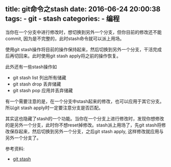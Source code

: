 title: git命令之stash
date: 2016-06-24 20:00:38
tags: 
    - git
    - stash
categories:
    - 编程
---
当你在一个分支中进行修改时，想切换到另外一个分支，但你目前的修改还不能commit, 因为是不完整的，此时stash命令就可以派上用场。

使用git stash操作将目前的操作保持起来，然后切换到另外一个分支，干活完成后再切回来。此时使用git stash apply将之前的操作恢复。


此外还有一些stash操作如
* git stash list 列出所有储藏
* git stash drop 丢弃储藏
* git stash pop 应用并丢弃储藏

有一个需要注意的是，在一个分支中stash起来的修改，也可以应用于其它分支。所以git stash apply时一定要注意分支是否匹配。

其实这也隐藏了stash的一个功能。当你在一个分支上进行修改时，发现你想修改的是另外一个分支，此时你不想reset掉修改。stash派上用场了，先git stash将修改保存起来，然后切换到另外一个分支，之后git stash apply, 这样修改就应用与另外一个分支了。

参考资料:
* [git stash](https://git-scm.com/docs/git-stash)
